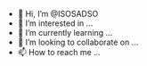 - 👋 Hi, I’m @ISOSADSO
- 👀 I’m interested in ...
- 🌱 I’m currently learning ...
- 💞️ I’m looking to collaborate on ...
- 📫 How to reach me ...

<!---
ISOSADSO/ISOSADSO is a ✨ special ✨ repository because its `README.md` (this file) appears on your GitHub profile.
You can click the Preview link to take a look at your changes.
--->
